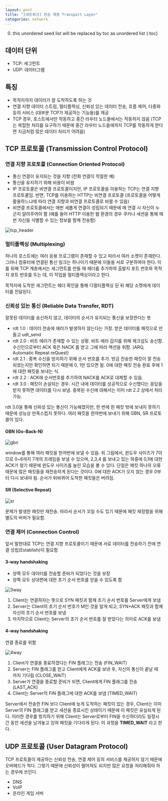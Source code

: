```yaml
---
layout: post
title: "[네트워크] 전송 계층 Transport Layer"
categories: network
---
```


0. this unordered seed list will be replaced by toc as unordered list
{:toc}

## 데이터 단위

* TCP: 세그먼트
* UDP: 데이터그램

## 특징

* 목적지까지 데이터가 잘 도착하도록 하는 것
* 연결 지향 데이터 스트림, 멀티플렉싱, 신뢰성 있는 데이터 전송, 흐름 제어, 다중화 등의 서비스 (대부분 TCP가 제공하는 기능들)를 제공
* TCP 경우, 호스트에서만 작동하고 중간 라우터 노드들에서는 작동하지 않음 (TCP는 복잡한 처리를 요구하기 때문에 중간 라우터 노드들에까지 TCP를 작동하게 한다면 지금처럼 많은 데이터 처리가 어려움)

## TCP 프로토콜 (Transmission Control Protocol)

### 연결 지향 프로토콜 (Connection Oriented Protocol)

* 통신 연결이 유지되는 것을 지향 (전화 연결이 적절한 예)
* 통신을 유지하기 위해 비용이 비쌈
* IP 프로토콜은 비연결 프로토콜이지만, IP 프로토콜을 이용하는 TCP는 연결 지향 프로토콜임. 반면, TCP를 이용하는 HTTP는 비연결 프로토콜 (프로토콜을 어떻게 활용하느냐에 따라 연결 지향과 비연결 프로토콜로 바뀔 수 있음)
* 비연결 프로토콜에서는 매번 새롭게 연결이 성립되기 때문에 매 연결 시 자신이 누군지 알려주어야 함 (예를 들어 HTTP 이용한 웹 환경의 경우 쿠키나 세션을 통해 매번 자신을 식별할 수 있는 정보를 함께 전송함)

![tcp_header](/assets/img/tcp_header.PNG)

### 멀티플렉싱 (Multiplexing)

하나의 호스트에는 여러 응용 프로그램이 존재할 수 있고 따라서 여러 소켓이 존재한다. 그러나 컴퓨터에 연결된 통신 링크는 하나이기 때문에 이들을 서로 구분하여야 한다. 이를 위해 TCP 계층에서는 세그먼트를 만들 때 헤더를 추가하여 출발지 포트 번호와 목적지 포트 번호를 두는 데, 이 작업을 멀티플렉싱이라고 한다.


목적지에 도착한 세그먼트는 헤더 확인을 통해 디멀티플렉싱 된 뒤 해당 소켓에게 데이터를 전달된다.

### 신뢰성 있는 통신 (Reliable Data Transfer, RDT)

잘못된 데이터를 송신하지 않고, 데이터의 순서가 유지되는 통신을 보장한다는 뜻


* rdt 1.0 : 데이터 전송에 에러가 발생하지 않는다는 가정. 받은 데이터를 패킷으로 만들고 udt_send
* rdt 2.0 : 비트 에러가 존재할 수 있는 상황. 비트 에러 감지를 위해 체크섬도 송신함. 수신인으로부터 ACK 혹은 NACK 를 받고 그에 따라 액션을 취함. (ARQ, Automatic Repeat reQuest)
* rdt 2.1 : 중복 수신을 방지하기 위해 순서 번호를 추가. 방금 전송한 패킷이 잘 전송되었는지만 확인하면 되기 때문에 0, 1만 있으면 됨. 0에 대한 패킷 전송 완료 후에 1에 대한 패킷을 보내는 식.
* rdt 2.2 : ACK에 순서번호를 추가하여 NACK를 ACK로 대체할 수 있음.
* rdt 3.0 : 패킷이 손실되는 경우. 시간 내에 데이터를 성공적으로 수신했다는 응답을 받지 못하면 데이터를 다시 보냄. 중복된 수신에 대해서는 이미 rdt 2.2 상에서 처리 가능.

rdt 3.0을 통해 신뢰성 있는 통신이 가능해졌지만, 한 번에 한 패킷 밖에 보내지 못하기 때문에 성능상 만족스럽지 못하다. 여러 패킷을 한꺼번에 보내기 위해 GBN, SR 프로토콜이 있다.

#### GBN (Go-Back-N)

![gbn](/assets/img/gbn.PNG)

window를 통해 여러 패킷을 한꺼번에 보낼 수 있음. 위 그림에서, 윈도우 사이즈가 7이므로 0~6까지 7개의 프레임을 보낼 수 있으며, 2,3,4 를 보내고 있는 와중에 0,1에 대한 ACK가 왔기 때문에 윈도우 사이즈를 늘린 모습을 볼 수 있다. 단점은 패킷 하나의 오류 때문에 많은 패킷들을 재전송하게 된다는 것이다. 0에 대한 ACK가 오지 않는 경우 0부터 다시 보내야 됨. 순서가 뒤바뀌어 도착한 패킷들은 버려짐.

#### SR (Selective Repeat)

![sr](/assets/img/sr.PNG)

문제가 발생한 패킷만 재전송. 따라서 순서가 꼬일 수도 있기 때문에 패킷 재정렬을 위해 별도의 버퍼가 필요함.

### 연결 제어 (Connection Control)

앞서 말한대로 TCP는 연결 지향 프로토콜이기 때문에 서로 데이터를 전송하기 전에 연결 성립(Establish)이 필요함

#### 3-way handshaking

* 양쪽 모두 데이터를 전송할 준비가 되었다는 것을 보장
* 양쪽 모두 상대편에 대한 초기 순서 번호를 얻을 수 있도록 함

![3way](/assets/img/3way.PNG)

1. Client는 연결하자는 뜻으로 SYN 패킷과 함께 초기 순서 번호를 Server에게 보냄
2. Server는 Client의 초기 순서 번호가 M인 것을 알게 되고, SYN+ACK 패킷과 함께 자신의 초기 순서 번호를 보냄
3. 마지막으로 Client는 Server의 초기 순서 번호를 잘 받았다는 의미로 ACK를 보냄

#### 4-way handshaking

연결 종료를 위함

![4way](/assets/img/4way.PNG)

1. Client가 연결을 종료하겠다는 FIN 플래그는 전송 (FIN_WAIT)
2. Server는 FIN 플래그를 받고 Client에게 ACK를 보낸 후, 자신의 통신이 끝날 때 까지 기다림 (CLOSE_WAIT)
3. Server가 연결을 종료할 준비가 되면, Client에게 FIN 플래그를 전송 (LAST_ACK)
4. Client는 Server의 FIN 플래그에 대한 ACK를 보냄 (TIMED_WAIT)

Server에서 전송한 FIN 보다 Client에 늦게 도착하는 패킷이 있는 경우, Client는 이미 Server의 FIN 플래그를 받고 세션을 종료시킨 상태이기 때문에 이 패킷은 유실되게 된다. 이러한 경우를 방지하기 위해 Client는 Server로부터 FIN을 수신하더라도 일정시간 동안 세션을 남겨놓고 잉여 패킷을 기다리게 된다. 이 과정을 **TIMED_WAIT** 라고 한다.

## UDP 프로토콜 (User Datagram Protocol)

TCP 프로토콜이 제공하는 신뢰성 전송, 연결 제어 등의 서비스를 제공하지 않기 때문에 오버헤드가 적다. 그렇기 때문에 신뢰성이 떨어져도 되지만 많은 요청을 처리해줘야 하는 경우에 쓰인다.

* DNS
* VoIP
* 온라인 게임 서버
